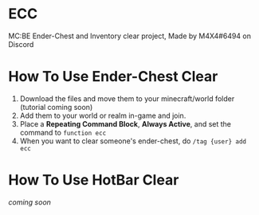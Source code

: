 # ECC
MC:BE Ender-Chest and Inventory clear project, Made by M4X4#6494 on Discord
# How To Use Ender-Chest Clear
1. Download the files and move them to your minecraft/world folder (tutorial coming soon)
2. Add them to your world or realm in-game and join.
3. Place a **Repeating Command Block**, **Always Active**, and set the command to `function ecc`
4. When you want to clear someone's ender-chest, do `/tag {user} add ecc`
# How To Use HotBar Clear
  *coming soon*
